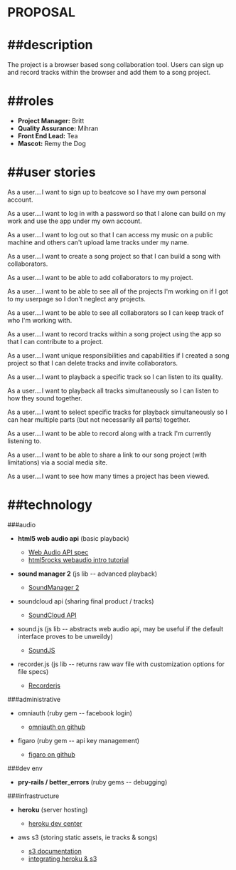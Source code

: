 PROPOSAL
====

##description
====
The project is a browser based song collaboration tool. Users can sign up and record tracks within the browser and add them to a song project. 

##roles
====
*	**Project Manager:** Britt
*	**Quality Assurance:** Mihran 
*	**Front End Lead:** Tea
*	**Mascot:** Remy the Dog

##user stories
====
As a user....I want to sign up to beatcove so I have my own personal account.

As a user....I want to log in with a password so that I alone can build on my work and use the app under my own account.

As a user....I want to log out so that I can access my music on a public machine and others can't upload lame tracks under my name.

As a user....I want to create a song project so that I can build a song with collaborators.

As a user....I want to be able to add collaborators to my project. 

As a user....I want to be able to see all of the projects I'm working on if I got to my userpage so I don't neglect any projects.

As a user....I want to be able to see all collaborators so I can keep track of who I'm working with.

As a user....I want to record tracks within a song project using the app so that I can contribute to a project.

As a user....I want unique responsibilities and capabilities if I created a song project so that I can delete tracks and invite collaborators. 

As a user....I want to playback a specific track so I can listen to its quality.

As a user....I want to playback all tracks simultaneously so I can listen to how they sound together.

As a user....I want to select specific tracks for playback simultaneously so I can hear multiple parts (but not necessarily all parts) together.

As a user....I want to be able to record along with a track I'm currently listening to.

As a user....I want to be able to share a link to our song project (with limitations) via a social media site.

As a user....I want to see how many times a project has been viewed.

##technology
====

###audio

* **html5 web audio api** (basic playback)
  * [Web Audio API spec](https://dvcs.w3.org/hg/audio/raw-file/tip/webaudio/specification.html)
  * [html5rocks webaudio intro tutorial](http://www.html5rocks.com/en/tutorials/webaudio/intro/)

* **sound manager 2** (js lib -- advanced playback)
  * [SoundManager 2](http://www.schillmania.com/projects/soundmanager2/)

* soundcloud api (sharing final product / tracks)
  * [SoundCloud API](http://developers.soundcloud.com/docs/api/guide)

* sound.js (js lib -- abstracts web audio api, may be useful if the default interface proves to be unweildy)
  * [SoundJS](http://www.createjs.com/#!/SoundJS)

* recorder.js (js lib -- returns raw wav file with customization options for file specs)
  * [Recorderjs](https://github.com/mattdiamond/Recorderjs)

###administrative

* omniauth (ruby gem -- facebook login)
  * [omniauth on github](https://github.com/intridea/omniauth)

* figaro (ruby gem -- api key management)
  * [figaro on github](https://github.com/laserlemon/figaro)

###dev env

* **pry-rails / better_errors** (ruby gems -- debugging)

###infrastructure

* **heroku** (server hosting)
  * [heroku dev center](https://devcenter.heroku.com/)

* aws s3 (storing static assets, ie tracks & songs)
  * [s3 documentation](http://docs.aws.amazon.com/AmazonS3/latest/dev/Welcome.html)
  * [integrating heroku & s3](https://devcenter.heroku.com/articles/s3)
